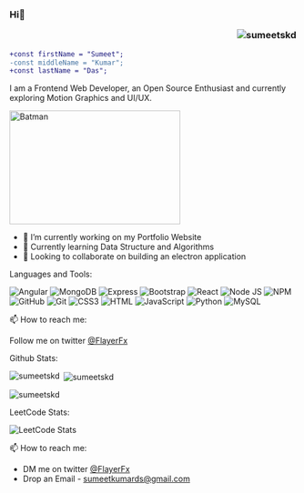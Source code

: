 ### Hi👋<p align="right"> <img src="https://komarev.com/ghpvc/?username=sumeetskd&label=Profile%20views&color=0e75b6&style=flat" alt="sumeetskd" /> </p>

```diff 
+const firstName = "Sumeet";
-const middleName = "Kumar";
+const lastName = "Das";
```

I am a Frontend Web Developer, an Open Source Enthusiast and currently exploring Motion Graphics and UI/UX.

<img src="https://1000logos.net/wp-content/uploads/2021/10/Batman-Logo.png" height = "200" width = "300" alt="Batman">

* 🔭 I’m currently working on my Portfolio Website
* 🌱 Currently learning Data Structure and Algorithms
* 👯 Looking to collaborate on building an electron application

<!--
Adding Repo:-

[![Readme Card](https://github-readme-stats.vercel.app/api/pin/?username=sumeetskd&repo=LeetCode-DailyChallenge)](https://github.com/sumeetskd/LeetCode-DailyChallenge)

-->
Languages and Tools:

![Angular](https://img.shields.io/badge/Angular-ffffff?style=for-the-badge&logo=angular&logoColor=b00205)
![MongoDB](https://img.shields.io/badge/MongoDB-4EA94B?style=for-the-badge&logo=mongodb&logoColor=white)
![Express](https://img.shields.io/badge/Express.js-000000?style=for-the-badge&logo=express&logoColor=white)
![Bootstrap](https://img.shields.io/badge/Bootstrap-563D7C?style=for-the-badge&logo=bootstrap&logoColor=white)
![React](https://img.shields.io/badge/React-20232A?style=for-the-badge&logo=react&logoColor=61DAFB)
![Node JS](https://img.shields.io/badge/Node.js-339933?style=for-the-badge&logo=nodedotjs&logoColor=white)
![NPM](https://img.shields.io/badge/npm-CB3837?style=for-the-badge&logo=npm&logoColor=white)
![GitHub](https://img.shields.io/badge/GitHub-100000?style=for-the-badge&logo=github&logoColor=white)
![Git](https://img.shields.io/badge/git-%23F05033.svg?style=for-the-badge&logo=git&logoColor=white)
![CSS3](https://img.shields.io/badge/CSS3-1572B6?style=for-the-badge&logo=css3&logoColor=white)
![HTML](https://img.shields.io/badge/HTML5-E34F26?style=for-the-badge&logo=html5&logoColor=white)
![JavaScript](https://img.shields.io/badge/JavaScript-323330?style=for-the-badge&logo=javascript&logoColor=F7DF1E)
![Python](https://img.shields.io/badge/Python-FFD43B?style=for-the-badge&logo=python&logoColor=blue)
![MySQL](https://img.shields.io/badge/MySQL-005C84?style=for-the-badge&logo=mysql&logoColor=white)


<!-- - [x] C
- [ ] C++
- [x] JAVA
- [x] Javascript
- [x] Python
- [x] MongoDB
- [x] mySQL
- [x] Oracle
- [x] HTML
- [x] CSS
- [x] Bootstrap
- [ ] Tailwind css
- [x] Angular
- [ ] React -->


📫 How to reach me:

Follow me on twitter [@FlayerFx](https://twitter.com/FlayerFx)

Github Stats:

<p><img align="left" src="https://github-readme-stats.vercel.app/api/top-langs?username=sumeetskd&show_icons=true&locale=en&layout=compact&theme=tokyonight" alt="sumeetskd" /></p>

<p>&nbsp;<img align="center" src="https://github-readme-stats.vercel.app/api?username=sumeetskd&show_icons=true&theme=tokyonight" alt="sumeetskd" /></p>

<p><img align="center" src="https://github-readme-streak-stats.herokuapp.com/?user=sumeetskd&theme=tokyonight" alt="sumeetskd" /></p>

LeetCode Stats:

![LeetCode Stats](https://leetcard.jacoblin.cool/sumeet14?theme=wtf&font=DM%20Sans&ext=heatmap)

📫 How to reach me:

- DM me on twitter [@FlayerFx](https://twitter.com/FlayerFx)
- Drop an Email - [sumeetkumards@gmail.com](sumeetkumards@gmailcom)

<!--
**sumeetskd/sumeetskd** is a ✨ _special_ ✨ repository because its `README.md` (this file) appears on your GitHub profile.

Here are some ideas to get you started:

- 🔭 I’m currently working on ...
- 🌱 I’m currently learning ...
- 👯 I’m looking to collaborate on ...
- 🤔 I’m looking for help with ...
- 💬 Ask me about ...
- 📫 How to reach me: ...
- 😄 Pronouns: ...
- ⚡ Fun fact: ...
-->
